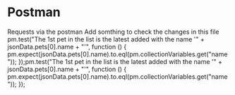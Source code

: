 # Postman
Requests via the postman
Add somthing to check the changes in this file
pm.test("The 1st pet in the list is the latest added with the name '" + jsonData.pets[0].name + "'", function () {
    pm.expect(jsonData.pets[0].name).to.eql(pm.collectionVariables.get("name"));
});pm.test("The 1st pet in the list is the latest added with the name '" + jsonData.pets[0].name + "'", function () {
    pm.expect(jsonData.pets[0].name).to.eql(pm.collectionVariables.get("name"));
});